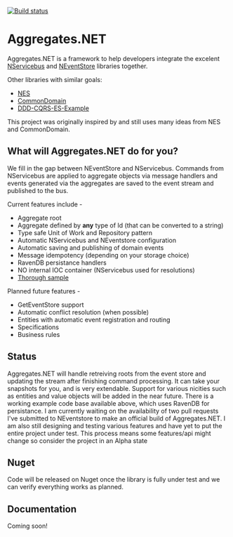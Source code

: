 [![Build status](https://ci.appveyor.com/api/projects/status/r75p0yn5uo6colgk?svg=true)](https://ci.appveyor.com/project/volak/aggregates-net)

Aggregates.NET
==============

Aggregates.NET is a framework to help developers integrate the excelent [NServicebus](https://github.com/Particular/NServiceBus) and [NEventStore](https://github.com/NEventStore/NEventStore) libraries together.

Other libraries with similar goals:

- [NES](https://github.com/elliotritchie/NES)
- [CommonDomain](https://github.com/NEventStore/NEventStore/tree/master/src/NEventStore/CommonDomain)
- [DDD-CQRS-ES-Example](https://github.com/dcomartin/DDD-CQRS-ES-Example)

This project was originally inspired by and still uses many ideas from NES and CommonDomain.  

What will Aggregates.NET do for you?
------------------------------------

We fill in the gap between NEventStore and NServicebus.  Commands from NServicebus are applied to aggregate objects via message handlers and events generated via the aggregates are saved to the event stream and published to the bus.

Current features include -

- Aggregate root
- Aggregate defined by **any** type of Id (that can be converted to a string)
- Type safe Unit of Work and Repository pattern
- Automatic NServicebus and NEventstore configuration
- Automatic saving and publishing of domain events
- Message idempotency (depending on your storage choice)
- RavenDB persistance handlers
- NO internal IOC container (NServicebus used for resolutions)
- [Thorough sample](https://github.com/volak/DDD.Enterprise.Example)

Planned future features -

- GetEventStore support
- Automatic conflict resolution (when possible)
- Entities with automatic event registration and routing
- Specifications
- Business rules

Status
------

Aggregates.NET will handle retreiving roots from the event store and updating the stream after finishing command processing.  It can take your snapshots for you, and is very extendable.  Support for various nicities such as entities and value objects will be added in the near future.  There is a working example code base available above, which uses RavenDB for persistance.  I am currently waiting on the availability of two pull requests I've submitted to NEventstore to make an official build of Aggregates.NET.
I am also still designing and testing various features and have yet to put the entire project under test.  This process means some features/api might change so consider the project in an Alpha state

Nuget
-----

Code will be released on Nuget once the library is fully under test and we can verify everything works as planned.

Documentation
-------------

Coming soon!